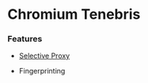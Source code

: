 # Chromium Tenebris



### Features

- [Selective Proxy](https://github.com/teocns/gchromium/tree/selective-proxy#readme)

- Fingerprinting